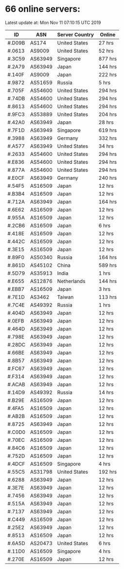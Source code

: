 # 66 online servers:

Latest update at: Mon Nov 11 07:10:15 UTC 2019

| ID | ASN | Server Country | Online |
| -- | --- | -------------- | ------ |
| #.D09B | AS174 | United States | 27 hrs |
| #.0613 | AS9009 | United States | 52 hrs |
| #.3C59 | AS63949 | Singapore | 877 hrs |
| #.2A79 | AS63949 | Japan | 144 hrs |
| #.140F | AS9009 | Japan | 222 hrs |
| #.9872 | AS51659 | Russia | 5 hrs |
| #.705F | AS54600 | United States | 294 hrs |
| #.74DB | AS54600 | United States | 294 hrs |
| #.8613 | AS54600 | United States | 294 hrs |
| #.9FC3 | AS53889 | United States | 204 hrs |
| #.42A0 | AS63949 | Japan | 28 hrs |
| #.7F1D | AS63949 | Singapore | 619 hrs |
| #.3988 | AS63949 | Germany | 332 hrs |
| #.A577 | AS63949 | United States | 34 hrs |
| #.2633 | AS54600 | United States | 294 hrs |
| #.E836 | AS54600 | United States | 294 hrs |
| #.877A | AS54600 | United States | 294 hrs |
| #.E0CF | AS63949 | Germany | 240 hrs |
| #.54F5 | AS16509 | Japan | 12 hrs |
| #.B3B4 | AS16509 | Japan | 12 hrs |
| #.712A | AS63949 | Japan | 164 hrs |
| #.6E62 | AS16509 | Japan | 12 hrs |
| #.955A | AS16509 | Japan | 12 hrs |
| #.2CB6 | AS16509 | Japan | 6 hrs |
| #.418E | AS16509 | Japan | 12 hrs |
| #.442C | AS16509 | Japan | 12 hrs |
| #.3E15 | AS16509 | Japan | 12 hrs |
| #.89F0 | AS50340 | Russia | 164 hrs |
| #.861D | AS45102 | China | 589 hrs |
| #.5D79 | AS35913 | India | 1 hrs |
| #.E655 | AS12876 | Netherlands | 144 hrs |
| #.EBB7 | AS16509 | Japan | 3 hrs |
| #.7E1D | AS3462 | Taiwan | 113 hrs |
| #.7C4E | AS49392 | Russia | 1 hrs |
| #.404D | AS63949 | Japan | 12 hrs |
| #.0EFB | AS63949 | Japan | 12 hrs |
| #.464D | AS63949 | Japan | 12 hrs |
| #.798E | AS63949 | Japan | 12 hrs |
| #.28DC | AS63949 | Japan | 12 hrs |
| #.66BE | AS63949 | Japan | 12 hrs |
| #.8B57 | AS63949 | Japan | 12 hrs |
| #.FC67 | AS63949 | Japan | 12 hrs |
| #.F314 | AS63949 | Japan | 12 hrs |
| #.ACAB | AS63949 | Japan | 12 hrs |
| #.14D9 | AS49392 | Russia | 14 hrs |
| #.B29E | AS16509 | Japan | 12 hrs |
| #.4FA5 | AS16509 | Japan | 12 hrs |
| #.AB2B | AS16509 | Japan | 12 hrs |
| #.8725 | AS63949 | Japan | 12 hrs |
| #.C0D0 | AS16509 | Japan | 12 hrs |
| #.70EC | AS16509 | Japan | 12 hrs |
| #.84C6 | AS16509 | Japan | 12 hrs |
| #.752D | AS16509 | Japan | 12 hrs |
| #.4DCF | AS16509 | Singapore | 4 hrs |
| #.55C5 | AS31798 | United States | 192 hrs |
| #.6288 | AS63949 | Japan | 12 hrs |
| #.3E7E | AS63949 | Japan | 12 hrs |
| #.7456 | AS63949 | Japan | 12 hrs |
| #.515A | AS63949 | Japan | 12 hrs |
| #.7137 | AS63949 | Japan | 12 hrs |
| #.C449 | AS16509 | Japan | 12 hrs |
| #.25E2 | AS63949 | Japan | 12 hrs |
| #.8513 | AS16509 | Japan | 12 hrs |
| #.6A5D | AS20473 | United States | 6 hrs |
| #.11D0 | AS16509 | Singapore | 4 hrs |
| #.270E | AS16509 | Japan | 12 hrs |

